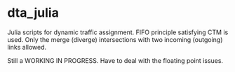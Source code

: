 # dta_julia
Julia scripts for dynamic traffic assignment. FIFO principle satisfying CTM is used. Only the merge (diverge) intersections with two incoming (outgoing) links allowed.

Still a WORKING IN PROGRESS. Have to deal with the floating point issues.
